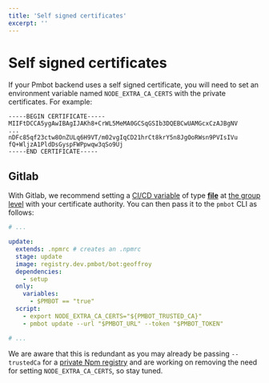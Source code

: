 ```yaml
---
title: 'Self signed certificates'
excerpt: ''
---
```


# Self signed certificates

If your Pmbot backend uses a self signed certificate, you will need to set an environment variable named `NODE_EXTRA_CA_CERTS` with the private certificates. For example:

<div class="code-group" data-props='{ "lineNumbers": ["true"] }'>

```shell script
-----BEGIN CERTIFICATE-----
MIIFtDCCA5ygAwIBAgIJAKh8+CrWL5MeMA0GCSqGSIb3DQEBCwUAMGcxCzAJBgNV
...
nDFc85qf23ctw8OnZULq6H9VT/m02vgIqCD21hrCt8krY5n8JgOoRWsn9PVIsIVu
fQ+WljzA1PldDsGyspFWPpwqw3qSo9Uj
-----END CERTIFICATE-----
```

</div>

## Gitlab

With Gitlab, we recommend setting a [CI/CD variable](https://docs.gitlab.com/ee/ci/variables/) of type [**file**](https://docs.gitlab.com/ee/ci/variables/#custom-environment-variables-of-type-file) at [the group level](https://docs.gitlab.com/ee/ci/variables/#group-level-environment-variables) with your certificate authority. You can then pass it to the `pmbot` CLI as follows: 

<div class="code-group" data-props='{ "lineNumbers": ["true"] }'>

```yaml
# ...

update:
  extends: .npmrc # creates an .npmrc
  stage: update
  image: registry.dev.pmbot/bot:geoffroy
  dependencies:
    - setup
  only:
    variables:
      - $PMBOT == "true"
  script:
    - export NODE_EXTRA_CA_CERTS="${PMBOT_TRUSTED_CA}"
    - pmbot update --url "$PMBOT_URL" --token "$PMBOT_TOKEN"

# ...
```

</div>

<div class="blockquote" data-props='{ "mod": "info" }'>

We are aware that this is redundant as you may already be passing `--trustedCa` for a [private Npm registry](/recipes/private-npm-registry) and are working on removing the need for setting `NODE_EXTRA_CA_CERTS`, so stay tuned.

</div>
